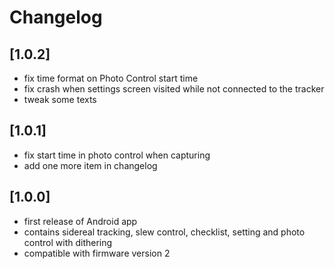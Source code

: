 # Changelog

## [1.0.2]

- fix time format on Photo Control start time
- fix crash when settings screen visited while not connected to the tracker
- tweak some texts

## [1.0.1]

- fix start time in photo control when capturing
- add one more item in changelog

## [1.0.0]

- first release of Android app
- contains sidereal tracking, slew control, checklist, setting and photo control with dithering
- compatible with firmware version 2

